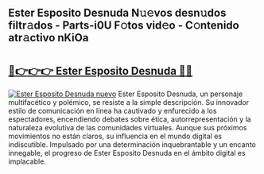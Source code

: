 ## Ester Esposito Desnuda N𝚞𝚎vos desn𝚞dos filtr𝚊dos - Parts-i0U F𝚘tos vid𝚎o - C𝚘ntenido atr𝚊ctivo nKiOa

# <h2><a href="http://mbdjb7y.tromn.icu/?c=Ester+Esposito+Desnuda">🔗👉👉👉 Ester Esposito Desnuda 🔗🔗</a></h2>

[![Ester Esposito Desnuda nuevo](https://i.imgur.com/pEAQMta.gif)](http://mbdjb7y.tromn.icu/?c=Ester+Esposito+Desnuda)
Ester Esposito Desnuda, un personaje multifacético y polémico, se resiste a la simple descripción. Su innovador estilo de comunicación en línea ha cautivado y enfurecido a los espectadores, encendiendo debates sobre ética, autorrepresentación y la naturaleza evolutiva de las comunidades virtuales. Aunque sus próximos movimientos no están claros, su influencia en el mundo digital es indiscutible. Impulsado por una determinación inquebrantable y un encanto innegable, el progreso de Ester Esposito Desnuda en el ámbito digital es implacable.
